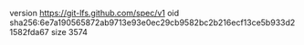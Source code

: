 version https://git-lfs.github.com/spec/v1
oid sha256:6e7a190565872ab9713e93e0ec29cb9582bc2b216ecf13ce5b933d21582fda67
size 3574
